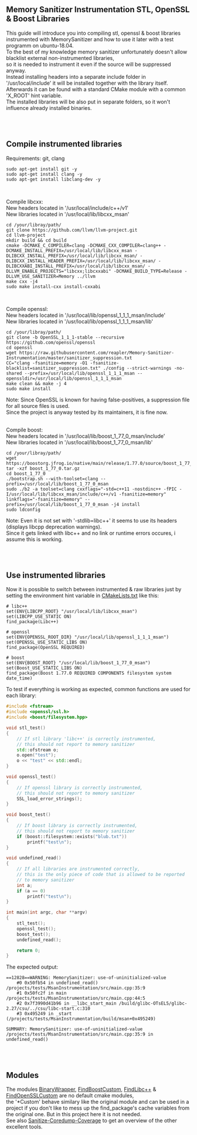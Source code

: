 ##  Memory Sanitizer Instrumentation STL, OpenSSL & Boost Libraries

  

This guide will introduce you into compiling stl, openssl & boost libraries instrumented with MemorySanitizer and how to use it later with a test programm on ubuntu-18.04.<br>
To the best of my knowledge memory sanitizer unfortunately doesn't allow blacklist external non-instrumented libraries,<br>
so it is needed to instrument it even if the source will be suppressed anyway.<br>
Instead installing headers into a separate include folder in '/usr/local/include' it will be installed together with the library itself.<br>
Afterwards it can be found with a standard CMake module with a common 'X_ROOT' hint variable.<br>
The installed libraries will be also put in separate folders, so it won't influence already installed binaries.

<br>
<br>

## Compile instrumented libraries


Requirements: git, clang
````
sudo apt-get install git -y
sudo apt-get install clang -y
sudo apt-get install libclang-dev -y
````
<br>

Compile libcxx:
<br>
New headers located in '/usr/local/include/c++/v1'
<br>
New libraries located in '/usr/local/lib/libcxx_msan'
```
cd /your/libray/path/
git clone https://github.com/llvm/llvm-project.git
cd llvm-project
mkdir build && cd build
cmake -DCMAKE_C_COMPILER=clang -DCMAKE_CXX_COMPILER=clang++ -DCMAKE_INSTALL_PREFIX=/usr/local/lib/libcxx_msan -DLIBCXX_INSTALL_PREFIX=/usr/local/lib/libcxx_msan/ -DLIBCXX_INSTALL_HEADER_PREFIX=/usr/local/lib/libcxx_msan/ -DLIBCXXABI_INSTALL_PREFIX=/usr/local/lib/libcxx_msan/ -DLLVM_ENABLE_PROJECTS="libcxx;libcxxabi" -DCMAKE_BUILD_TYPE=Release -DLLVM_USE_SANITIZER=Memory ../llvm
make cxx -j4
sudo make install-cxx install-cxxabi
```

<br>

Compile openssl:
<br>
New headers located in '/usr/local/lib/openssl_1_1_1_msan/include'
<br>
New libraries located in '/usr/local/lib/openssl_1_1_1_msan/lib'
```
cd /your/libray/path/
git clone -b OpenSSL_1_1_1-stable --recursive https://github.com/openssl/openssl
cd openssl
wget https://raw.githubusercontent.com/reapler/Memory-Sanitizer-Instrumentation/master/sanitizer_suppression.txt
CC="clang -fsanitize=memory -O1 -fsanitize-blacklist=sanitizer_suppression.txt" ./config --strict-warnings -no-shared --prefix=/usr/local/lib/openssl_1_1_1_msan --openssldir=/usr/local/lib/openssl_1_1_1_msan
make clean && make -j 4
sudo make install
```
Note: Since OpenSSL is known for having false-positives, a suppression file for all source files is used.<br>
Since the project is anyway tested by its maintainers, it is fine now.
<br>
<br>

Compile boost:
<br>
New headers located in '/usr/local/lib/boost_1_77_0_msan/include'
<br>
New libraries located in '/usr/local/lib/boost_1_77_0_msan/lib'
```
cd /your/libray/path/
wget https://boostorg.jfrog.io/native/main/release/1.77.0/source/boost_1_77_0.tar.gz
tar -xzf boost_1_77_0.tar.gz
cd boost_1_77_0
./bootstrap.sh --with-toolset=clang --prefix=/usr/local/lib/boost_1_77_0_msan
sudo ./b2 -a toolset=clang cxxflags="-std=c++11 -nostdinc++ -fPIC -I/usr/local/lib/libcxx_msan/include/c++/v1 -fsanitize=memory" linkflags="-fsanitize=memory" --prefix=/usr/local/lib/boost_1_77_0_msan -j4 install
sudo ldconfig
```
Note: Even it is not set with '-stdlib=libc++' it seems to use its headers (displays libcpp deprecation warnings).<br>
Since it gets linked with libc++ and no link or runtime errors occures, i assume this is working.

<br>
<br>

## Use instrumented libraries

Now it is possible to switch between instrumented & raw libraries just by setting the environment hint variable in  [CMakeLists.txt](https://github.com/reapler/Memory-Sanitizer-Instrumentation/blob/master/CMakeLists.txt#L11) like this:
```
# libc++
set(ENV{LIBCPP_ROOT} "/usr/local/lib/libcxx_msan")
set(LIBCPP_USE_STATIC ON)
find_package(Libc++)

# openssl
set(ENV{OPENSSL_ROOT_DIR} "/usr/local/lib/openssl_1_1_1_msan")
set(OPENSSL_USE_STATIC_LIBS ON)
find_package(OpenSSL REQUIRED)

# boost
set(ENV{BOOST_ROOT} "/usr/local/lib/boost_1_77_0_msan")
set(Boost_USE_STATIC_LIBS ON)
find_package(Boost 1.77.0 REQUIRED COMPONENTS filesystem system date_time)
```

To test if everything is working as expected, common functions are used for each library:
```cpp
#include <fstream>
#include <openssl/ssl.h>
#include <boost/filesystem.hpp>

void stl_test()
{
    // If stl library 'libc++' is correctly instrumented,
    // this should not report to memory sanitizer
    std::ofstream o;
    o.open("test");
    o << "test" << std::endl;
}

void openssl_test()
{
    // If openssl library is correctly instrumented,
    // this should not report to memory sanitizer
    SSL_load_error_strings();
}

void boost_test()
{
    // If boost library is correctly instrumented,
    // this should not report to memory sanitizer
    if (boost::filesystem::exists("blub.txt"))
        printf("test\n");
}

void undefined_read()
{
    // If all libraries are instrumented correctly,
    // this is the only piece of code that is allowed to be reported
    // to memory sanitizer
    int a;
    if (a == 0)
        printf("test\n");
}

int main(int argc, char **argv)
{
    stl_test();
    openssl_test();
    boost_test();
    undefined_read();

    return 0;
}
```

The expected output:
```
==12828==WARNING: MemorySanitizer: use-of-uninitialized-value
    #0 0x50fb54 in undefined_read() /projects/tests/MsanInstrumentation/src/main.cpp:35:9
    #1 0x50fc2f in main /projects/tests/MsanInstrumentation/src/main.cpp:44:5
    #2 0x7f3990d41b96 in __libc_start_main /build/glibc-OTsEL5/glibc-2.27/csu/../csu/libc-start.c:310
    #3 0x495249 in _start (/projects/tests/MsanInstrumentation/build/msan+0x495249)

SUMMARY: MemorySanitizer: use-of-uninitialized-value /projects/tests/MsanInstrumentation/src/main.cpp:35:9 in undefined_read()
```

<br>
<br>

## Modules

The modules [BinaryWrapper](https://github.com/reapler/Memory-Sanitizer-Instrumentation/blob/master/cmake/BinaryWrapper.cmake), [FindBoostCustom](https://github.com/reapler/Memory-Sanitizer-Instrumentation/blob/master/cmake/FindBoostCustom.cmake), [FindLibc++](https://github.com/reapler/Memory-Sanitizer-Instrumentation/blob/master/cmake/FindLibc%2B%2B.cmake) & [FindOpenSSLCustom](https://github.com/reapler/Memory-Sanitizer-Instrumentation/blob/master/cmake/FindOpenSSLCustom.cmake) are no default cmake modules,<br>the '*Custom' behave similary like the original module and can be used
in a project if you don't like to mess up the find_package's cache variables from the original one. But in this project here it is not needed.<br>
See also [Sanitize-Coredump-Coverage](https://github.com/reapler/Sanitize-Coredump-Coverage) to get an overview of the other excellent tools.